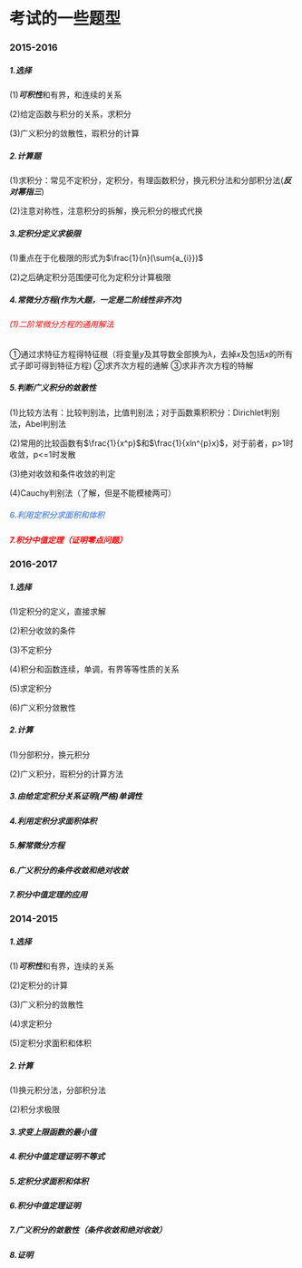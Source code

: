 # 考试的一些题型
### 2015-2016
##### 1.选择
(1)***可积性***和有界，和连续的关系

(2)给定函数与积分的关系，求积分

(3)广义积分的敛散性，瑕积分的计算


##### 2.计算题
(1)求积分：常见不定积分，定积分，有理函数积分，换元积分法和分部积分法(***反对幂指三***)

(2)注意对称性，注意积分的拆解，换元积分的根式代换


##### 3.定积分定义求极限
(1)重点在于化极限的形式为$\frac{1}{n}(\sum{a_{i}})$

(2)之后确定积分范围便可化为定积分计算极限


##### 4.常微分方程(作为大题，一定是二阶线性非齐次)

###### <font color="red">(1)二阶常微分方程的通用解法</font>
①通过求特征方程得特征根（将变量$y$及其导数全部换为$\lambda$，去掉$x$及包括$x$的所有式子即可得到特征方程)
②求齐次方程的通解
③求非齐次方程的特解


##### 5.判断广义积分的敛散性
(1)比较方法有：比较判别法，比值判别法；对于函数乘积积分：Dirichlet判别法，Abel判别法

(2)常用的比较函数有$\frac{1}{x^p}$和$\frac{1}{xln^{p}x}$，对于前者，p>1时收敛，p<=1时发散

(3)绝对收敛和条件收敛的判定

(4)Cauchy判别法（了解，但是不能模棱两可）


##### ***<font color = "cornflowerblue">6.利用定积分求面积和体积</font>***


##### <font color = "red">7.积分中值定理（证明零点问题）</font>



### 2016-2017
##### 1.选择
(1)定积分的定义，直接求解

(2)积分收敛的条件

(3)不定积分

(4)积分和函数连续，单调，有界等等性质的关系

(5)求定积分

(6)广义积分敛散性


##### 2.计算
(1)分部积分，换元积分

(2)广义积分，瑕积分的计算方法


##### 3.由给定***定积分***关系证明(严格)单调性


##### 4.利用定积分求面积体积


##### 5.解常微分方程


##### 6.广义积分的条件收敛和绝对收敛


##### 7.积分中值定理的应用



### 2014-2015
##### 1.选择
(1)***可积性***和有界，连续的关系

(2)定积分的计算

(3)广义积分的敛散性

(4)求定积分

(5)定积分求面积和体积


##### 2.计算
(1)换元积分法，分部积分法

(2)积分求极限


##### 3.求变上限函数的最小值


##### 4.积分中值定理证明不等式


##### 5.定积分求面积和体积


##### 6.积分中值定理证明


##### 7.广义积分的敛散性（条件收敛和绝对收敛）


##### 8.证明